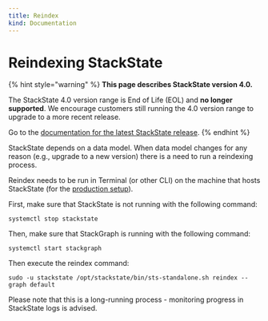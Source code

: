 ```yaml
---
title: Reindex
kind: Documentation
---
```


# Reindexing StackState


{% hint style="warning" %}
**This page describes StackState version 4.0.**

The StackState 4.0 version range is End of Life (EOL) and **no longer supported**. We encourage customers still running the 4.0 version range to upgrade to a more recent release.

Go to the [documentation for the latest StackState release](https://docs.stackstate.com/).
{% endhint %}

StackState depends on a data model. When data model changes for any reason \(e.g., upgrade to a new version\) there is a need to run a reindexing process.

Reindex needs to be run in Terminal \(or other CLI\) on the machine that hosts StackState \(for the [production setup](production-installation.md)\).

First, make sure that StackState is not running with the following command:

`systemctl stop stackstate`

Then, make sure that StackGraph is running with the following command:

`systemctl start stackgraph`

Then execute the reindex command:

`sudo -u stackstate /opt/stackstate/bin/sts-standalone.sh reindex --graph default`

Please note that this is a long-running process - monitoring progress in StackState logs is advised.

